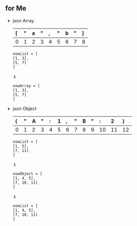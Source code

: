 ## for Me

* json Array

    |\[ |"  |a  |"  |,  |"  |b  |"  |]  |
    |:--|:--|:--|:--|:--|:--|:--|:--|:--|
    |0  |1  |2  |3  |4  |5  |6  |7  |8  |

    ```
    nowList = [
    [1, 3],
    [5, 7]
    ]   
    ```

    &dArr;

    ```
    nowArray = [
    [1, 3],
    [5, 7]
    ]
    ```

* json Object

    |{  |"  |A  |"  |:  |1  |,  |"  |B  |"  |:  |2  |}  |
    |:--|:--|:--|:--|:--|:--|:--|:--|:--|:--|:--|:--|:--|
    |0  |1  |2  |3  |4  |5  |6  |7  |8  |9  |10 |11 |12 |

    ```
    nowList = [
    [1, 5],
    [7, 11]
    ]      
    ```

    &dArr;

    ```
    nowObject = [
    [1, 4, 5],
    [7, 10, 11]
    ]      
    ```

    &dArr;

    ```
    nowList = [
    [1, 4, 5],
    [7, 10, 11]
    ]
    ```